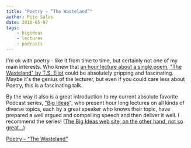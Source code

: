 ```yaml
---
title: "Poetry – “The Wasteland”"
author: Pito Salas
date: 2010-05-07
tags:
    - bigideas
    - lectures
    - podcasts
---
```




I'm ok with poetry - like it from time to time, but certainly not one of my
main interests. Who knew that [an hour lecture about a single poem, "The
Wasteland" by T.S.
Eliot](<http://feeds.tvo.org/%7Er/tvobigideas/%7E3/GQcMXQHz2xw/004695_48k.mp3>)
could be absolutely gripping and fascinating. Maybe it's the genius of the
lecturer, but even if you could care less about Poetry, this is a fascinating
talk.

By the way it also is a great introduction to my current absolute favorite
Podcast series, ["Big
Ideas](<http://www.tvo.org/TVOsites/WebObjects/TvoMicrosite.woa?bigideas_pastepisodes>)",
who present hour long lectures on all kinds of diverse topics, each by a great
speaker who knows their topic, have prepared a well argued and compelling
speech and then deliver it well. I recommend the series! ([The Big Ideas web
site, on the other hand, not so
great…)](<http://www.tvo.org/TVOsites/WebObjects/TvoMicrosite.woa?bigideas_pastepisodes>)


[Poetry – “The Wasteland”](None)
